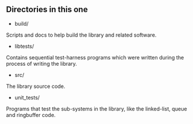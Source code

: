 
## Directories in this one ##

* build/

Scripts and docs to help build the library and related software.

* libtests/

Contains sequential test-harness programs which were written during the process 
of writing the library.

* src/

The library source code.

* unit_tests/

Programs that test the sub-systems in the library, like the linked-list, queue 
and ringbuffer code.



